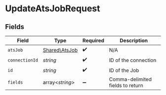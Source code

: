 # UpdateAtsJobRequest


## Fields

| Field                                          | Type                                           | Required                                       | Description                                    |
| ---------------------------------------------- | ---------------------------------------------- | ---------------------------------------------- | ---------------------------------------------- |
| `atsJob`                                       | [Shared\AtsJob](../../Models/Shared/AtsJob.md) | :heavy_check_mark:                             | N/A                                            |
| `connectionId`                                 | *string*                                       | :heavy_check_mark:                             | ID of the connection                           |
| `id`                                           | *string*                                       | :heavy_check_mark:                             | ID of the Job                                  |
| `fields`                                       | array<*string*>                                | :heavy_minus_sign:                             | Comma-delimited fields to return               |